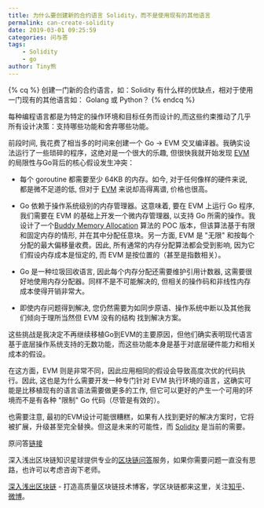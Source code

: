 ```yaml
---
title: 为什么要创建新的合约语言 Solidity，而不是使用现有的其他语言
permalink: can-create-solidity
date: 2019-03-01 09:25:59
categories: 问与答
tags: 
    - Solidity
    - go
author: Tiny熊
---
```



{% cq %}
创建一门新的合约语言，如：Solidity 有什么样的优缺点，相对于使用一门现有的其他语言如： Golang 或 Python？
{% endcq %}

<!-- more -->

每种编程语言都是为特定的操作环境和目标任务而设计的,而这些约束推动了几乎所有设计决策：支持哪些功能和舍弃哪些功能。

前段时间, 我花费了相当多的时间来创建一个 Go -> EVM 交叉编译器。我确实设法运行了一些琐碎的程序，这绝对是一个很大的乐趣, 但很快我就开始发现 [EVM](https://learnblockchain.cn/2019/04/09/easy-evm/) 的局限性与Go背后的核心假设发生冲突：

* 每个 goroutine 都需要至少 64KB 的内存。如今, 对于任何像样的硬件来说, 都是微不足道的低, 但对于 [EVM](https://learnblockchain.cn/2019/04/09/easy-evm/)  来说却高得离谱, 价格也很高。

* Go 依赖于操作系统级别的内存管理器。这意味着, 要在 EVM 上运行 Go 程序, 我们需要在 EVM 的基础上开发一个微内存管理器, 以支持 Go 所需的操作。我设计了一个[Buddy Memory Allocation](https://en.wikipedia.org/wiki/Buddy_memory_allocation) 算法的 POC 版本，但该算法基于有限和固定内存的情形, 并在其中分配任意块。另一方面, EVM 是 "无限" 和按每个分配的最大偏移量收费。因此, 所有通常的内存分配算法都会受到影响, 因为它们假设内存成本是恒定的, 而 EVM 是按位置的（甚至是指数相关）。

* Go 是一种垃圾回收语言, 因此每个内存分配还需要维护引用计数器, 这需要很好地使用内存分配器。同样不是不可能解决的, 但相关的操作码和非线性内存成本使得开销非常大。

* 即使内存问题得到解决, 您仍然需要为如同步原语、操作系统中断以及其他我们倾向于理所当然但 EVM 没有的结构 找到解决方案。

这些挑战是我决定不再继续移植Go到EVM的主要原因，但他们确实表明现代语言基于底层操作系统支持的无数功能，而这些功能本身是基于对底层硬件能力和相关成本的假设。

在这方面，EVM 则是非常不同，因此应用相同的假设会导致高度次优的代码执行。因此, 这也是为什么需要开发一种专门针对 EVM 执行环境的语言，这确实可能是比移植现有的语言语法需要做更多的工作, 但它可以更好的产生一个可用的环境而不是有各种 "限制" Go 代码（尽管是有效的）。

也需要注意, 最初的EVM设计可能很糟糕，如果有人找到更好的解决方案时，它将被扩展，升级甚至完全替换。但这是未来的可能性，而 [Solidity](https://learnblockchain.cn/docs/solidity/) 是当前的需要。

原问答[链接](https://ethereum.stackexchange.com/questions/3112/what-is-the-merit-of-creating-new-smart-contract-languages-like-solidity-instead)

深入浅出区块链知识星球提供专业的[区块链问答](https://learnblockchain.cn/2019/01/12/about-qa/)服务，如果你需要问题一直没有思路，也许可以考虑咨询下老师。

[深入浅出区块链](https://learnblockchain.cn/) - 打造高质量区块链技术博客，学区块链都来这里，关注[知乎](https://www.zhihu.com/people/xiong-li-bing/activities)、[微博](https://weibo.com/517623789)。
